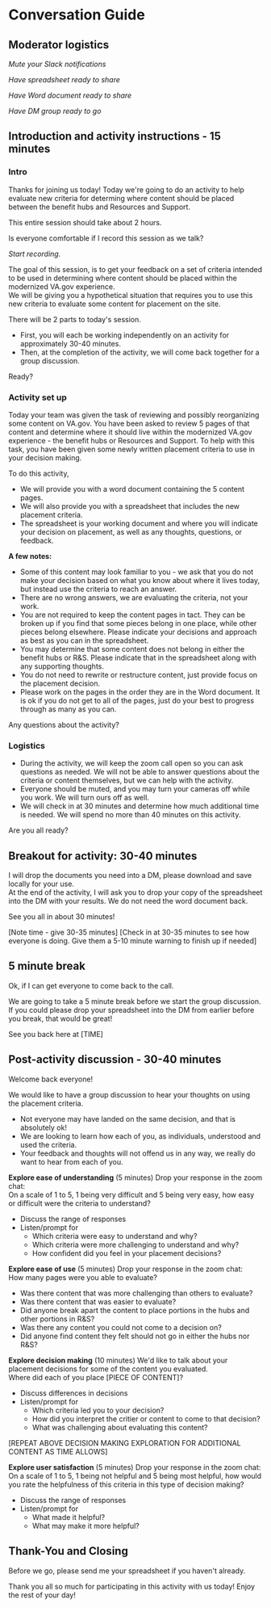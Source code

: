 # Conversation Guide 

## Moderator logistics

*Mute your Slack notifications*

*Have spreadsheet ready to share*

*Have Word document ready to share*

*Have DM group ready to go*


## Introduction and activity instructions - 15 minutes

### Intro

Thanks for joining us today! Today we're going to do an activity to help evaluate new criteria for determing where content should be placed between the benefit hubs and Resources and Support.  

This entire session should take about 2 hours.

Is everyone comfortable if I record this session as we talk? 

*Start recording.*

The goal of this session, is to get your feedback on a set of criteria intended to be used in determining where content should be placed within the modernized VA.gov experience.  
We will be giving you a hypothetical situation that requires you to use this new criteria to evaluate some content for placement on the site. 

There will be 2 parts to today's session.  
- First,  you will each be working independently on an activity for approximately 30-40 minutes. 
- Then, at the completion of the activity, we will come back together for a group discussion.
 
Ready?

### Activity set up

Today your team was given the task of reviewing and possibly reorganizing some content on VA.gov.  You have been asked to review 5 pages of that content and determine where it should live within the modernized VA.gov experience - the benefit hubs or Resources and Support.  To help with this task, you have been given some newly written placement criteria to use in your decision making. 

To do this activity, 
- We will provide you with a word document containing the 5 content pages.  
- We will also provide you with a spreadsheet that includes the new placement criteria. 
- The spreadsheet is your working document and where you will indicate your decision on placement, as well as any thoughts, questions, or feedback. 

**A few notes:**
- Some of this content may look familiar to you - we ask that you do not make your decision based on what you know about where it lives today, but instead use the criteria to reach an answer.
- There are no wrong answers, we are evaluating the criteria, not your work.
- You are not required to keep the content pages in tact. They can be broken up if you find that some pieces belong in one place, while other pieces belong elsewhere. Please indicate your decisions and approach as best as you can in the spreadsheet. 
- You may determine that some content does not belong in either the benefit hubs or R&S. Please indicate that in the spreadsheet along with any supporting thoughts. 
- You do not need to rewrite or restructure content, just provide focus on the placement decision.
- Please work on the pages in the order they are in the Word document. It is ok if you do not get to all of the pages, just do your best to progress through as many as you can.

Any questions about the activity?

### Logistics

- During the activity, we will keep the zoom call open so you can ask questions as needed.  We will not be able to answer questions about the criteria or content themselves, but we can help with the activity. 
- Everyone should be muted, and you may turn your cameras off while you work. We will turn ours off as well. 
- We will check in at 30 minutes and determine how much additional time is needed. We will spend no more than 40 minutes on this activity.

Are you all ready?

## Breakout for activity: 30-40 minutes

I will drop the documents you need into a DM, please download and save locally for your use.  
At the end of the activity, I will ask you to drop your copy of the spreadsheet into the DM with your results.  We do not need the word document back. 

See you all in about 30 minutes!

[Note time - give 30-35 minutes]
[Check in at 30-35 minutes to see how everyone is doing. Give them a 5-10 minute warning to finish up if needed]

## 5 minute break

Ok, if I can get everyone to come back to the call.

We are going to take a 5 minute break before we start the group discussion.  
If you could please drop your spreadsheet into the DM from earlier before you break, that would be great!

See you back here at [TIME]


## Post-activity discussion - 30-40 minutes

Welcome back everyone!

We would like to have a group discussion to hear your thoughts on using the placement criteria.  
- Not everyone may have landed on the same decision, and that is absolutely ok!
- We are looking to learn how each of you, as individuals, understood and used the criteria. 
- Your feedback and thoughts will not offend us in any way, we really do want to hear from each of you.

**Explore ease of understanding** (5 minutes)
Drop your response in the zoom chat:  <br>
On a scale of 1 to 5, 1 being very difficult and 5 being very easy, how easy or difficult were the criteria to understand?
- Discuss the range of responses
- Listen/prompt for 
  - Which criteria were easy to understand and why?
  - Which criteria were more challenging to understand and why?
  - How confident did you feel in your placement decisions?

**Explore ease of use** (5 minutes)
Drop your response in the zoom chat: <br>
How many pages were you able to evaluate?
  - Was there content that was more challenging than others to evaluate? 
  - Was there content that was easier to evaluate?
  - Did anyone break apart the content to place portions in the hubs and other portions in R&S? 
  - Was there any content you could not come to a decision on?
  - Did anyone find content they felt should not go in either the hubs nor R&S?
 
**Explore decision making** (10 minutes)
We'd like to talk about your placement decisions for some of the content you evaluated. <br>
Where did each of you place [PIECE OF CONTENT]?  
- Discuss differences in decisions
- Listen/prompt for 
  - Which criteria led you to your decision?
  - How did you interpret the critier or content to come to that decision?
  - What was challenging about evaluating this content?

[REPEAT ABOVE DECISION MAKING EXPLORATION FOR ADDITIONAL CONTENT AS TIME ALLOWS]

**Explore user satisfaction** (5 minutes)
Drop your response in the zoom chat:  <br>
On a scale of 1 to 5, 1 being not helpful and 5 being most helpful, how would you rate the helpfulness of this criteria in this type of decision making?
- Discuss the range of responses
- Listen/prompt for 
  - What made it helpful?
  - What may make it more helpful?


## Thank-You and Closing

Before we go, please send me your spreadsheet if you haven't already.

Thank you all so much for participating in this activity with us today! Enjoy the rest of your day!

